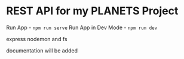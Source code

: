 # REST API for my PLANETS Project

Run App - `npm run serve`
Run App in Dev Mode - `npm run dev`

express nodemon and fs

documentation will be added
